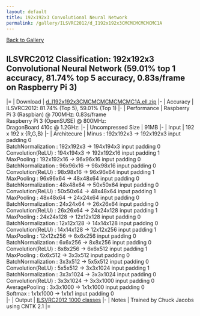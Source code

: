 ```yaml
---
layout: default
title: 192x192x3 Convolutional Neural Network
permalink: /gallery/ILSVRC2012/d_I192x192x3CMCMCMCMCMCMC1A
---
```


[Back to Gallery](/ELL/gallery)

## ILSVRC2012 Classification: 192x192x3 Convolutional Neural Network (59.01% top 1 accuracy, 81.74% top 5 accuracy, 0.83s/frame on Raspberry Pi 3)

|=
| Download | [d_I192x192x3CMCMCMCMCMCMC1A.ell.zip](https://github.com/Microsoft/ELL-models/raw/master/models/ILSVRC2012/d_I192x192x3CMCMCMCMCMCMC1A/d_I192x192x3CMCMCMCMCMCMC1A.ell.zip)
|-
| Accuracy | ILSVRC2012: 81.74% (Top 5), 59.01% (Top 1) 
|-
| Performance | Raspberry Pi 3 (Raspbian) @ 700MHz: 0.83s/frame<br>Raspberry Pi 3 (OpenSUSE) @ 800MHz: <br>DragonBoard 410c @ 1.2GHz:
|-
| Uncompressed Size | 91MB
|-
| Input | 192 x 192 x {R,G,B}
|-
| Architecure | Minus :  192x192x3  ->  192x192x3  input padding 0<br>BatchNormalization :  192x192x3  ->  194x194x3  input padding 0<br>Convolution(ReLU) :  194x194x3  ->  192x192x16  input padding 1<br>MaxPooling :  192x192x16  ->  96x96x16  input padding 0<br>BatchNormalization :  96x96x16  ->  98x98x16  input padding 0<br>Convolution(ReLU) :  98x98x16  ->  96x96x64  input padding 1<br>MaxPooling :  96x96x64  ->  48x48x64  input padding 0<br>BatchNormalization :  48x48x64  ->  50x50x64  input padding 0<br>Convolution(ReLU) :  50x50x64  ->  48x48x64  input padding 1<br>MaxPooling :  48x48x64  ->  24x24x64  input padding 0<br>BatchNormalization :  24x24x64  ->  26x26x64  input padding 0<br>Convolution(ReLU) :  26x26x64  ->  24x24x128  input padding 1<br>MaxPooling :  24x24x128  ->  12x12x128  input padding 0<br>BatchNormalization :  12x12x128  ->  14x14x128  input padding 0<br>Convolution(ReLU) :  14x14x128  ->  12x12x256  input padding 1<br>MaxPooling :  12x12x256  ->  6x6x256  input padding 0<br>BatchNormalization :  6x6x256  ->  8x8x256  input padding 0<br>Convolution(ReLU) :  8x8x256  ->  6x6x512  input padding 1<br>MaxPooling :  6x6x512  ->  3x3x512  input padding 0<br>BatchNormalization :  3x3x512  ->  5x5x512  input padding 0<br>Convolution(ReLU) :  5x5x512  ->  3x3x1024  input padding 1<br>BatchNormalization :  3x3x1024  ->  3x3x1024  input padding 0<br>Convolution(ReLU) :  3x3x1024  ->  3x3x1000  input padding 0<br>AveragePooling :  3x3x1000  ->  1x1x1000  input padding 0<br>Softmax :  1x1x1000  ->  1x1x1  input padding 0<br>
|-
| Output | [ILSVRC2012 1000 classes](https://github.com/Microsoft/ELL-models/raw/master/models/ILSVRC2012/ILSVRC2012_labels.txt)
|-
| Notes | Trained by Chuck Jacobs using CNTK 2.1
|=

